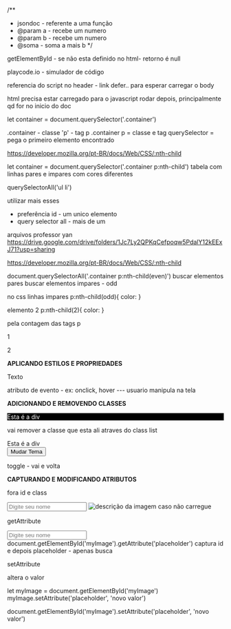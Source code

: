 /**
 * jsondoc - referente a uma função
 * @param a - recebe um numero
 * @param b - recebe um numero
 * @soma - soma a mais b 
 */


getElementById - se não esta definido no html- retorno é null

playcode.io - simulador de código

referencia do script no header - link defer.. para esperar carregar o body

<script defer > </script>

html precisa estar carregado para o javascript rodar depois, principalmente qd for no inicio do doc

let container = document.querySelector('.container')

.container - classe
'p' - tag p 
.container p = classe e tag
querySelector = pega o primeiro elemento encontrado

https://developer.mozilla.org/pt-BR/docs/Web/CSS/:nth-child


let container = document.querySelector('.container p:nth-child')
tabela com linhas pares e impares com cores diferentes

querySelectorAll('ul li')

utilizar mais esses 
- preferência id - um unico elemento
- query selector all - mais de um 

arquivos professor yan
https://drive.google.com/drive/folders/1Jc7Ly2QPKqCefpoqw5PdalY12kEExJ71?usp=sharing

https://developer.mozilla.org/pt-BR/docs/Web/CSS/:nth-child

document.querySelectorAll('.container p:nth-child(even)')
buscar elementos pares
buscar elementos impares - odd

no css
linhas impares
p:nth-child(odd){
    color:
}

elemento 2
p:nth-child(2){
    color:
}

pela contagem das tags p 
<p>1</p>
<p>2</p>

**APLICANDO ESTILOS E PROPRIEDADES**

<body>
<div id="myDiv">Texto</div>

<script>
    let myDiv = document.getElementById('myDiv')
    myDiv.style.color = 'red';
    myDiv.style.background = 'black';
</script>
</body>

atributo de evento - ex: onclick, hover --- usuario manipula na tela 

**ADICIONANDO E REMOVENDO CLASSES**

<body>
<style>
    .dark-mode {
        background-color: black;
        color: white;
    }
</style>

<div id="myDiv> Esta é a div </div>

<script>
let myDiv = document.getElementById('myDiv')
myDiv.classList.add('dark-mode)
</script>
</body>

classList - incluir uma classe... não esta definida na div



<body>
<style>
    .dark-mode {
        background-color: black;
        color: white;
    }
</style>
<div id="myDiv" class="dark-mode"> Esta é a div </div>
<script>
let myDiv = document.getElementById('myDiv')
myDiv.classList.remove('dark-mode)
</script>
</body>

vai remover a classe que esta ali atraves do class list



<body>
<style>
    .dark-mode {
        background-color: black;
        color: white;
    }
</style>
<div id="myDiv class="div-personalizada"> Esta é a div </div>
<button onclick="mudarTema()">Mudar Tema</button>
<script>
    function mudarTema(){
        let myDiv = document.getElementById('myDiv')
        myDiv.classList.toggle('dark-mode)
    }
</script>
</body>

toggle - vai e volta 


**CAPTURANDO E MODIFICANDO ATRIBUTOS**

fora id e class

<input placeholder="Digite seu nome">
<img alt="descrição da imagem caso não carregue" src="link">

getAttribute

<body>
<input id="meuInput" placeholder="Digite seu nome">
</body>
document.getElementById('myImage').getAttribute('placeholder')
captura id e depois placeholder - apenas busca


setAttribute

altera o valor 

let myImage = document.getElementById('myImage')
myImage.setAttribute('placeholder', 'novo valor')

document.getElementById('myImage').setAttribute('placeholder', 'novo valor')

